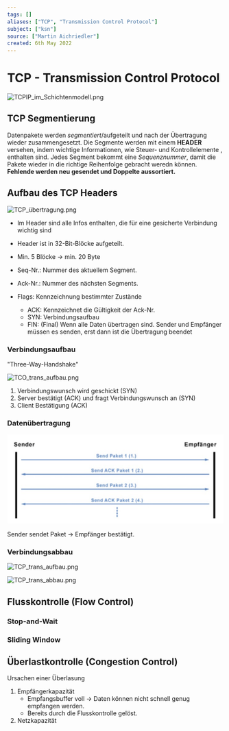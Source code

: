 ```yaml
---
tags: []
aliases: ["TCP", "Transmission Control Protocol"]
subject: ["ksn"]
source: ["Martin Aichriedler"]
created: 6th May 2022
---
```


# TCP - Transmission Control Protocol

![TCPIP_im_Schichtenmodell.png](assets/TCPIP_im_Schichtenmodell.png)

## TCP Segmentierung

Datenpakete werden *segmentiert*/aufgeteilt und nach der Übertragung wieder zusammengesetzt. Die Segmente werden mit einem **HEADER** versehen, indem wichtige Informationen, wie Steuer- und Kontrollelemente , enthalten sind.
Jedes Segment bekommt eine *Sequenznummer*, damit die Pakete wieder in die richtige Reihenfolge gebracht weredn können. 
**Fehlende werden neu gesendet und Doppelte aussortiert.**

## Aufbau des TCP Headers

![TCP_übertragung.png](assets/TCP_Übertragung.png)

- Im Header sind alle Infos enthalten, die für eine gesicherte Verbindung wichtig sind
- Header ist in 32-Bit-Blöcke aufgeteilt.
- Min. 5 Blöcke $\rightarrow$ min. 20 Byte

- Seq-Nr.: Nummer des aktuellem Segment. 
- Ack-Nr.: Nummer des nächsten Segments.
- Flags: Kennzeichnung bestimmter Zustände
	- ACK: Kennzeichnet die Gültigkeit der Ack-Nr. 
	- SYN: Verbindungsaufbau
	- FIN: (Final) Wenn alle Daten übertragen sind. Sender und Empfänger müssen es senden, erst dann ist die Übertragung beendet

### Verbindungsaufbau

"Three-Way-Handshake"

![TCO_trans_aufbau.png](assets/TCP_trans_aufbau.png)

1. Verbindungswunsch wird geschickt (SYN)
2. Server bestätigt (ACK) und fragt Verbindungswunsch an (SYN)
3. Client Bestätigung (ACK) 

### Datenübertragung

![TCP_trans_daten](assets/TCP_trans_daten.png)

Sender sendet Paket $\rightarrow$ Empfänger bestätigt.

### Verbindungsabbau

![TCP_trans_aufbau.png](assets/TCP_trans_aufbau.png)

![TCP_trans_abbau.png](assets/TCP_trans_abbau.png)

## Flusskontrolle (Flow Control)

### Stop-and-Wait

### Sliding Window

## Überlastkontrolle (Congestion Control)

Ursachen einer Überlasung
1. Empfängerkapazität
	- Empfangsbuffer voll $\rightarrow$ Daten können nicht schnell genug empfangen werden.
	- Bereits durch die Flusskontrolle gelöst.
1. Netzkapazität
